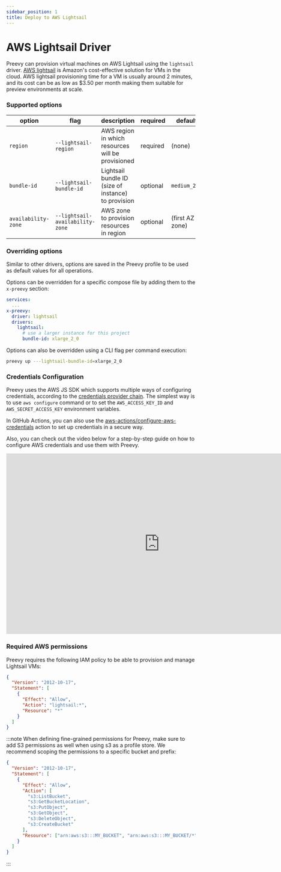 ```yaml
---
sidebar_position: 1
title: Deploy to AWS Lightsail
---
```


# AWS Lightsail Driver

Preevy can provision virtual machines on AWS Lightsail using the `lightsail` driver.
[AWS lightsail](https://aws.amazon.com/lightsail) is Amazon's cost-effective solution for VMs in the cloud.
AWS lightsail provisioning time for a VM is usually around 2 minutes, and its cost can be as low as $3.50 per month making them suitable for preview environments at scale.


### Supported options

| option | flag | description | required | default |
| ------ | ---- | ----------- | -------- | ------- |
| `region` | `--lightsail-region` | AWS region in which resources will be provisioned | required | (none) |
| `bundle-id` | `--lightsail-bundle-id` | Lightsail bundle ID (size of instance) to provision | optional | `medium_2_0` |
| `availability-zone` | `--lightsail-availability-zone` | AWS zone to provision resources in region | optional | (first AZ in zone) |

### Overriding options

Similar to other drivers, options are saved in the Preevy profile to be used as default values for all operations.

Options can be overridden for a specific compose file by adding them to the `x-preevy` section:

```yaml
services:
  ...
x-preevy:
  driver: lightsail
  drivers:
    lightsail:
      # use a larger instance for this project
      bundle-id: xlarge_2_0
```

Options can also be overridden using a CLI flag per command execution:

```bash
preevy up ---lightsail-bundle-id=xlarge_2_0
```

### Credentials Configuration
Preevy uses the AWS JS SDK which supports multiple ways of configuring credentials, according to the [credentials provider chain](https://docs.aws.amazon.com/sdk-for-javascript/v3/developer-guide/setting-credentials-node.html).
The simplest way is to use `aws configure` command or to set the `AWS_ACCESS_KEY_ID` and `AWS_SECRET_ACCESS_KEY` environment variables.

In GitHub Actions, you can also use the [aws-actions/configure-aws-credentials](https://github.com/aws-actions/configure-aws-credentials) action to set up credentials in a secure way.

Also, you can check out the video below for a step-by-step guide on how to configure AWS credentials and use them with Preevy.

<p align="center"><iframe width="816" height="480" src="https://www.youtube.com/embed/LXOHlK5T7Ew?si=wPZlEi4mugQYL8GI" title="YouTube video player" frameborder="0" allow="accelerometer; autoplay; clipboard-write; encrypted-media; gyroscope; picture-in-picture; web-share" allowfullscreen></iframe></p>

### Required AWS permissions

Preevy requires the following IAM policy to be able to provision and manage Lightsail VMs:
```json
{
  "Version": "2012-10-17",
  "Statement": [
    {
      "Effect": "Allow",
      "Action": "lightsail:*",
      "Resource": "*"
    }
  ]
}

```

:::note
When defining fine-grained permissions for Preevy, make sure to add S3 permissions as well when using s3 as a profile store.
We recommend scoping the permissions to a specific bucket and prefix:

```json
{
  "Version": "2012-10-17",
  "Statement": [
    {
      "Effect": "Allow",
      "Action": [
        "s3:ListBucket",
        "s3:GetBucketLocation",
        "s3:PutObject",
        "s3:GetObject",
        "s3:DeleteObject",
        "s3:CreateBucket"
      ],
      "Resource": ["arn:aws:s3:::MY_BUCKET", "arn:aws:s3:::MY_BUCKET/*"]
    }
  ]
}

```
:::
